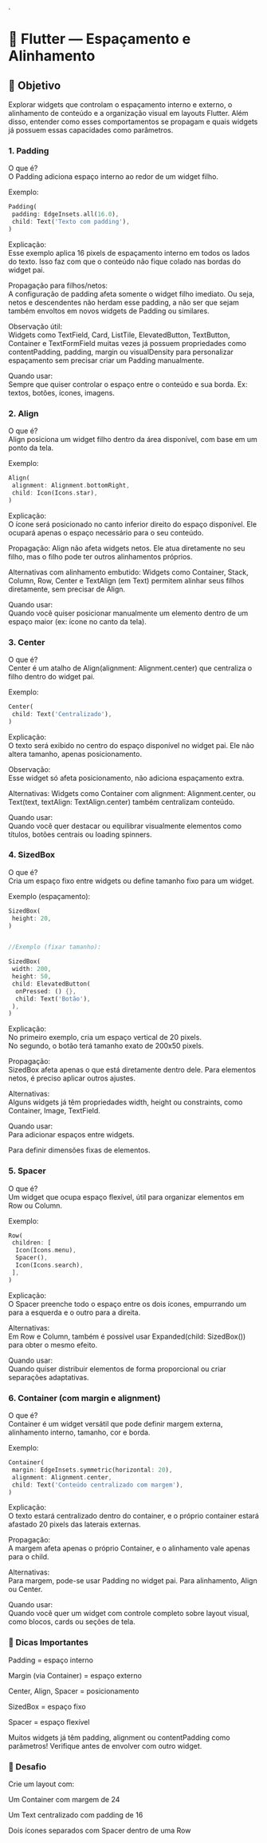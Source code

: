 .

# 📐 Flutter — Espaçamento e Alinhamento
## 🧭 Objetivo
Explorar widgets que controlam o espaçamento interno e externo, o alinhamento de conteúdo e a organização visual em layouts Flutter.
Além disso, entender como esses comportamentos se propagam e quais widgets já possuem essas capacidades como parâmetros.

### 1. Padding
O que é?  
O Padding adiciona espaço interno ao redor de um widget filho.  

Exemplo:
```dart
Padding(
 padding: EdgeInsets.all(16.0),
 child: Text('Texto com padding'),
)
```
Explicação:  
Esse exemplo aplica 16 pixels de espaçamento interno em todos os lados do texto. Isso faz com que o conteúdo não fique colado nas bordas do widget pai.  

Propagação para filhos/netos:  
A configuração de padding afeta somente o widget filho imediato. Ou seja, netos e descendentes não herdam esse padding, a não ser que sejam também envoltos em novos widgets de Padding ou similares.  

Observação útil:  
Widgets como TextField, Card, ListTile, ElevatedButton, TextButton, Container e TextFormField muitas vezes já possuem propriedades como contentPadding, padding, margin ou visualDensity para personalizar espaçamento sem precisar criar um Padding manualmente.  

Quando usar:  
Sempre que quiser controlar o espaço entre o conteúdo e sua borda. Ex: textos, botões, ícones, imagens.  

### 2. Align
O que é?  
Align posiciona um widget filho dentro da área disponível, com base em um ponto da tela.  

Exemplo:
```dart
Align(
 alignment: Alignment.bottomRight,
 child: Icon(Icons.star),
)
```

Explicação:  
O ícone será posicionado no canto inferior direito do espaço disponível. Ele ocupará apenas o espaço necessário para o seu conteúdo.  

Propagação:
Align não afeta widgets netos. Ele atua diretamente no seu filho, mas o filho pode ter outros alinhamentos próprios.  

Alternativas com alinhamento embutido:
Widgets como Container, Stack, Column, Row, Center e TextAlign (em Text) permitem alinhar seus filhos diretamente, sem precisar de Align.  

Quando usar:  
Quando você quiser posicionar manualmente um elemento dentro de um espaço maior (ex: ícone no canto da tela).  

### 3. Center
O que é?  
Center é um atalho de Align(alignment: Alignment.center) que centraliza o filho dentro do widget pai.  

Exemplo:  
```dart
Center(
 child: Text('Centralizado'),
)
```

Explicação:  
O texto será exibido no centro do espaço disponível no widget pai. Ele não altera tamanho, apenas posicionamento.  

Observação:  
Esse widget só afeta posicionamento, não adiciona espaçamento extra.  

Alternativas:
Widgets como Container com alignment: Alignment.center, ou Text(text, textAlign: TextAlign.center) também centralizam conteúdo.  

Quando usar:  
Quando você quer destacar ou equilibrar visualmente elementos como títulos, botões centrais ou loading spinners.  

### 4. SizedBox
O que é?  
Cria um espaço fixo entre widgets ou define tamanho fixo para um widget.  

Exemplo (espaçamento):
```dart
SizedBox(
 height: 20,
)


//Exemplo (fixar tamanho):

SizedBox(
 width: 200,
 height: 50,
 child: ElevatedButton(
  onPressed: () {},
  child: Text('Botão'),
 ),
)
```
Explicação:  
No primeiro exemplo, cria um espaço vertical de 20 pixels.  
No segundo, o botão terá tamanho exato de 200x50 pixels.  

Propagação:  
SizedBox afeta apenas o que está diretamente dentro dele. Para elementos netos, é preciso aplicar outros ajustes.  

Alternativas:  
Alguns widgets já têm propriedades width, height ou constraints, como Container, Image, TextField.  

Quando usar:  
Para adicionar espaços entre widgets.  

Para definir dimensões fixas de elementos.  

### 5. Spacer
O que é?  
Um widget que ocupa espaço flexível, útil para organizar elementos em Row ou Column.  

Exemplo:
```dart
Row(
 children: [
  Icon(Icons.menu),
  Spacer(),
  Icon(Icons.search),
 ],
)
```

Explicação:  
O Spacer preenche todo o espaço entre os dois ícones, empurrando um para a esquerda e o outro para a direita.  

Alternativas:  
Em Row e Column, também é possível usar Expanded(child: SizedBox()) para obter o mesmo efeito.  

Quando usar:  
Quando quiser distribuir elementos de forma proporcional ou criar separações adaptativas.  

### 6. Container (com margin e alignment)
O que é?  
Container é um widget versátil que pode definir margem externa, alinhamento interno, tamanho, cor e borda.  

Exemplo:
```dart
Container(
 margin: EdgeInsets.symmetric(horizontal: 20),
 alignment: Alignment.center,
 child: Text('Conteúdo centralizado com margem'),
)
```
Explicação:  
O texto estará centralizado dentro do container, e o próprio container estará afastado 20 pixels das laterais externas.  

Propagação:  
A margem afeta apenas o próprio Container, e o alinhamento vale apenas para o child.  

Alternativas:  
Para margem, pode-se usar Padding no widget pai. Para alinhamento, Align ou Center.    

Quando usar:  
Quando você quer um widget com controle completo sobre layout visual, como blocos, cards ou seções de tela.  

### 🧠 Dicas Importantes
Padding = espaço interno  

Margin (via Container) = espaço externo  

Center, Align, Spacer = posicionamento  

SizedBox = espaço fixo  

Spacer = espaço flexível  

Muitos widgets já têm padding, alignment ou contentPadding como parâmetros! Verifique antes de envolver com outro widget.  

### 🧪 Desafio
Crie um layout com:  

Um Container com margem de 24  

Um Text centralizado com padding de 16  

Dois ícones separados com Spacer dentro de uma Row  

